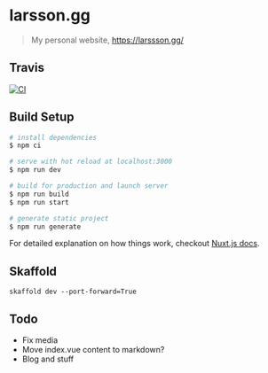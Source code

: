 # larsson.gg

> My personal website, https://larssson.gg/

## Travis

[![CI](https://github.com/chipsu/larsson-gg/workflows/CI/badge.svg)](https://travis-ci.org/chipsu/larsson-gg)

## Build Setup

``` bash
# install dependencies
$ npm ci

# serve with hot reload at localhost:3000
$ npm run dev

# build for production and launch server
$ npm run build
$ npm run start

# generate static project
$ npm run generate
```

For detailed explanation on how things work, checkout [Nuxt.js docs](https://nuxtjs.org).

## Skaffold

```
skaffold dev --port-forward=True
```

## Todo
- Fix media 
- Move index.vue content to markdown?
- Blog and stuff
